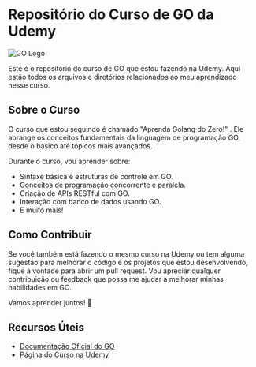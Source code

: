# Repositório do Curso de GO da Udemy

![GO Logo](https://golang.org/doc/gopher/frontpage.png)

Este é o repositório do curso de GO que estou fazendo na Udemy. Aqui estão todos os arquivos e diretórios relacionados ao meu aprendizado nesse curso.

## Sobre o Curso

O curso que estou seguindo é chamado "Aprenda Golang do Zero!" . Ele abrange os conceitos fundamentais da linguagem de programação GO, desde o básico até tópicos mais avançados.

Durante o curso, vou aprender sobre:

- Sintaxe básica e estruturas de controle em GO.
- Conceitos de programação concorrente e paralela.
- Criação de APIs RESTful com GO.
- Interação com banco de dados usando GO.
- E muito mais!


## Como Contribuir

Se você também está fazendo o mesmo curso na Udemy ou tem alguma sugestão para melhorar o código e os projetos que estou desenvolvendo, fique à vontade para abrir um pull request. Vou apreciar qualquer contribuição ou feedback que possa me ajudar a melhorar minhas habilidades em GO.

Vamos aprender juntos! 🚀

## Recursos Úteis

- [Documentação Oficial do GO](https://golang.org/doc/)
- [Página do Curso na Udemy](https://www.udemy.com/meu-curso-de-go/)

